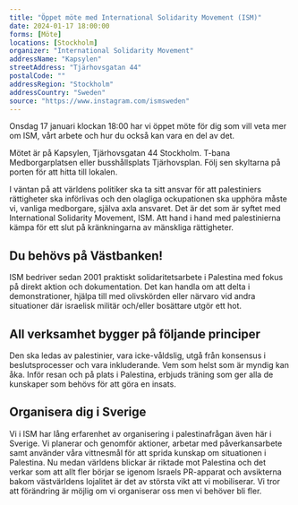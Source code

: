 ```yaml
---
title: "Öppet möte med International Solidarity Movement (ISM)"
date: 2024-01-17 18:00:00
forms: [Möte]
locations: [Stockholm]
organizer: "International Solidarity Movement"
addressName: "Kapsylen"
streetAddress: "Tjärhovsgatan 44"
postalCode: ""
addressRegion: "Stockholm"
addressCountry: "Sweden"
source: "https://www.instagram.com/ismsweden"
---
```

Onsdag 17 januari klockan 18:00 har vi öppet möte för dig som vill veta mer om ISM, vårt arbete och hur du också kan vara en del av det.

Mötet är på Kapsylen, Tjärhovsgatan 44 Stockholm. T-bana Medborgarplatsen eller busshållsplats Tjärhovsplan. Följ sen skyltarna på porten för att hitta till lokalen.

I väntan på att världens politiker ska ta sitt ansvar för att palestiniers rättigheter ska införlivas och den olagliga ockupationen ska upphöra måste vi, vanliga medborgare, själva axla ansvaret. Det är det som är syftet med International Solidarity Movement, ISM. Att hand i hand med palestinierna kämpa för ett slut på kränkningarna av mänskliga rättigheter.

## Du behövs på Västbanken!

ISM bedriver sedan 2001 praktiskt solidaritetsarbete i Palestina med fokus på direkt aktion och dokumentation. Det kan handla om att delta i demonstrationer, hjälpa till med olivskörden eller närvaro vid andra situationer där israelisk militär och/eller bosättare utgör ett hot.

## All verksamhet bygger på följande principer

Den ska ledas av palestinier, vara icke-våldslig, utgå från konsensus i beslutsprocesser och vara inkluderande. Vem som helst som är myndig kan åka. Inför resan och på plats i Palestina, erbjuds träning som ger alla de kunskaper som behövs för att göra en insats.

## Organisera dig i Sverige

Vi i ISM har lång erfarenhet av organisering i palestinafrågan även här i Sverige. Vi planerar och genomför aktioner, arbetar med
påverkansarbete samt använder våra vittnesmål för att sprida kunskap om situationen i Palestina. Nu medan världens blickar är riktade mot Palestina och det verkar som att allt fler börjar se igenom Israels PR-apparat och avsikterna bakom västvärldens lojalitet är det av största vikt att vi mobiliserar. Vi tror att förändring är möjlig om vi organiserar oss men vi behöver bli fler.